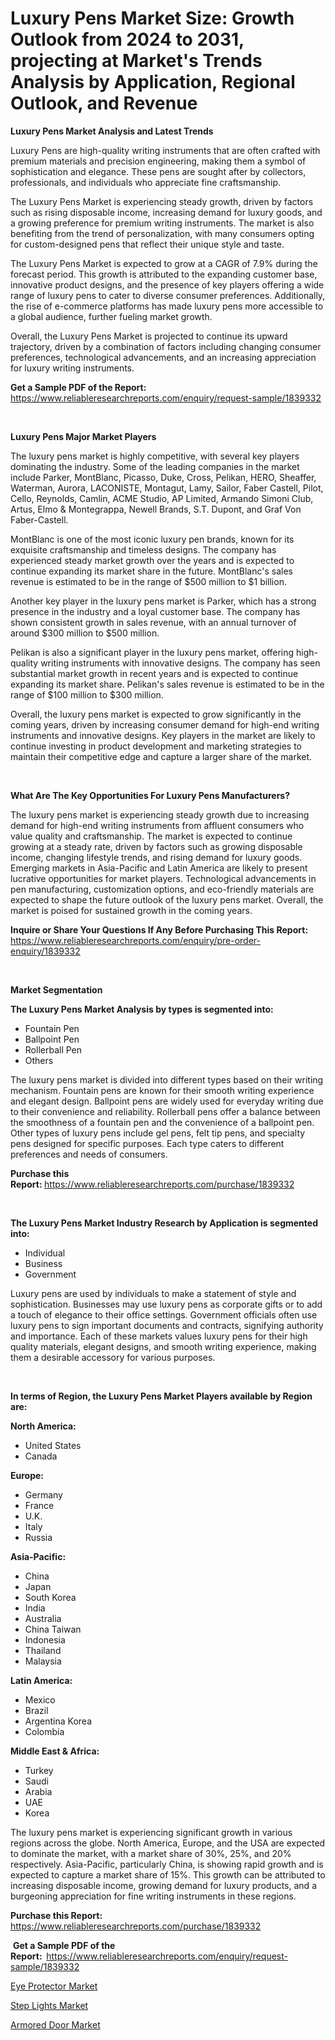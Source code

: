 <p><h1>Luxury Pens Market Size: Growth Outlook from 2024 to 2031, projecting at Market's Trends Analysis by Application, Regional Outlook, and Revenue</h1></p><p><strong>Luxury Pens Market Analysis and Latest Trends</strong></p>
<p><p>Luxury Pens are high-quality writing instruments that are often crafted with premium materials and precision engineering, making them a symbol of sophistication and elegance. These pens are sought after by collectors, professionals, and individuals who appreciate fine craftsmanship.</p><p>The Luxury Pens Market is experiencing steady growth, driven by factors such as rising disposable income, increasing demand for luxury goods, and a growing preference for premium writing instruments. The market is also benefiting from the trend of personalization, with many consumers opting for custom-designed pens that reflect their unique style and taste.</p><p>The Luxury Pens Market is expected to grow at a CAGR of 7.9% during the forecast period. This growth is attributed to the expanding customer base, innovative product designs, and the presence of key players offering a wide range of luxury pens to cater to diverse consumer preferences. Additionally, the rise of e-commerce platforms has made luxury pens more accessible to a global audience, further fueling market growth.</p><p>Overall, the Luxury Pens Market is projected to continue its upward trajectory, driven by a combination of factors including changing consumer preferences, technological advancements, and an increasing appreciation for luxury writing instruments.</p></p>
<p><strong>Get a Sample PDF of the Report:&nbsp;</strong> <a href="https://www.reliableresearchreports.com/enquiry/request-sample/1839332">https://www.reliableresearchreports.com/enquiry/request-sample/1839332</a></p>
<p>&nbsp;</p>
<p><strong>Luxury Pens Major Market Players</strong></p>
<p><p>The luxury pens market is highly competitive, with several key players dominating the industry. Some of the leading companies in the market include Parker, MontBlanc, Picasso, Duke, Cross, Pelikan, HERO, Sheaffer, Waterman, Aurora, LACONISTE, Montagut, Lamy, Sailor, Faber Castell, Pilot, Cello, Reynolds, Camlin, ACME Studio, AP Limited, Armando Simoni Club, Artus, Elmo & Montegrappa, Newell Brands, S.T. Dupont, and Graf Von Faber-Castell.</p><p>MontBlanc is one of the most iconic luxury pen brands, known for its exquisite craftsmanship and timeless designs. The company has experienced steady market growth over the years and is expected to continue expanding its market share in the future. MontBlanc's sales revenue is estimated to be in the range of $500 million to $1 billion.</p><p>Another key player in the luxury pens market is Parker, which has a strong presence in the industry and a loyal customer base. The company has shown consistent growth in sales revenue, with an annual turnover of around $300 million to $500 million.</p><p>Pelikan is also a significant player in the luxury pens market, offering high-quality writing instruments with innovative designs. The company has seen substantial market growth in recent years and is expected to continue expanding its market share. Pelikan's sales revenue is estimated to be in the range of $100 million to $300 million.</p><p>Overall, the luxury pens market is expected to grow significantly in the coming years, driven by increasing consumer demand for high-end writing instruments and innovative designs. Key players in the market are likely to continue investing in product development and marketing strategies to maintain their competitive edge and capture a larger share of the market.</p></p>
<p>&nbsp;</p>
<p><strong>What Are The Key Opportunities For Luxury Pens Manufacturers?</strong></p>
<p><p>The luxury pens market is experiencing steady growth due to increasing demand for high-end writing instruments from affluent consumers who value quality and craftsmanship. The market is expected to continue growing at a steady rate, driven by factors such as growing disposable income, changing lifestyle trends, and rising demand for luxury goods. Emerging markets in Asia-Pacific and Latin America are likely to present lucrative opportunities for market players. Technological advancements in pen manufacturing, customization options, and eco-friendly materials are expected to shape the future outlook of the luxury pens market. Overall, the market is poised for sustained growth in the coming years.</p></p>
<p><strong>Inquire or Share Your Questions If Any Before Purchasing This Report:</strong> <a href="https://www.reliableresearchreports.com/enquiry/pre-order-enquiry/1839332">https://www.reliableresearchreports.com/enquiry/pre-order-enquiry/1839332</a></p>
<p>&nbsp;</p>
<p><strong>Market Segmentation</strong></p>
<p><strong>The Luxury Pens Market Analysis by types is segmented into:</strong></p>
<p><ul><li>Fountain Pen</li><li>Ballpoint Pen</li><li>Rollerball Pen</li><li>Others</li></ul></p>
<p><p>The luxury pens market is divided into different types based on their writing mechanism. Fountain pens are known for their smooth writing experience and elegant design. Ballpoint pens are widely used for everyday writing due to their convenience and reliability. Rollerball pens offer a balance between the smoothness of a fountain pen and the convenience of a ballpoint pen. Other types of luxury pens include gel pens, felt tip pens, and specialty pens designed for specific purposes. Each type caters to different preferences and needs of consumers.</p></p>
<p><strong>Purchase this Report:&nbsp;</strong><a href="https://www.reliableresearchreports.com/purchase/1839332">https://www.reliableresearchreports.com/purchase/1839332</a></p>
<p>&nbsp;</p>
<p><strong>The Luxury Pens Market Industry Research by Application is segmented into:</strong></p>
<p><ul><li>Individual</li><li>Business</li><li>Government</li></ul></p>
<p><p>Luxury pens are used by individuals to make a statement of style and sophistication. Businesses may use luxury pens as corporate gifts or to add a touch of elegance to their office settings. Government officials often use luxury pens to sign important documents and contracts, signifying authority and importance. Each of these markets values luxury pens for their high quality materials, elegant designs, and smooth writing experience, making them a desirable accessory for various purposes.</p></p>
<p>&nbsp;</p>
<p><strong>In terms of Region, the Luxury Pens Market Players available by Region are:</strong></p>
<p>
    <p> <strong> North America: </strong>
        <ul>
            <li>United States</li>
            <li>Canada</li>
        </ul>
        </p> 
    <p> <strong> Europe: </strong>
        <ul>
            <li>Germany</li>
            <li>France</li>
            <li>U.K.</li>
            <li>Italy</li>
            <li>Russia</li>
        </ul>
        </p> 
    <p> <strong> Asia-Pacific: </strong>
        <ul>
            <li>China</li>
            <li>Japan</li>
            <li>South Korea</li>
            <li>India</li>
            <li>Australia</li>
            <li>China Taiwan</li>
            <li>Indonesia</li>
            <li>Thailand</li>
            <li>Malaysia</li>
        </ul>
        </p> 
    <p> <strong> Latin America: </strong>
        <ul>
            <li>Mexico</li>
            <li>Brazil</li>
            <li>Argentina Korea</li>
            <li>Colombia</li>
        </ul>
        </p> 
    <p> <strong> Middle East & Africa: </strong>
        <ul>
            <li>Turkey</li>
            <li>Saudi</li>
            <li>Arabia</li>
            <li>UAE</li>
            <li>Korea</li>
        </ul>
    </p>
    </p>
<p><p>The luxury pens market is experiencing significant growth in various regions across the globe. North America, Europe, and the USA are expected to dominate the market, with a market share of 30%, 25%, and 20% respectively. Asia-Pacific, particularly China, is showing rapid growth and is expected to capture a market share of 15%. This growth can be attributed to increasing disposable income, growing demand for luxury products, and a burgeoning appreciation for fine writing instruments in these regions.</p></p>
<p><strong>Purchase this Report: </strong><a href="https://www.reliableresearchreports.com/purchase/1839332">https://www.reliableresearchreports.com/purchase/1839332</a></p>
<p>&nbsp;<strong>Get a Sample PDF of the Report:&nbsp;&nbsp;</strong><a href="https://www.reliableresearchreports.com/enquiry/request-sample/1839332">https://www.reliableresearchreports.com/enquiry/request-sample/1839332</a></p>
<p><strong></strong></p>
<p><p><a href="https://github.com/brentleyjimmiealvaradoz4l1rea/Market-Research-Report-List-1/blob/main/eye-protector-market.md">Eye Protector Market</a></p><p><a href="https://medium.com/@ruth.macdonald08580/step-lights-market-size-reveals-the-best-marketing-channels-in-global-industry-d32f00338d86">Step Lights Market</a></p><p><a href="https://github.com/eeaveuhhh/Market-Research-Report-List-1/blob/main/armored-door-market.md">Armored Door Market</a></p></p>